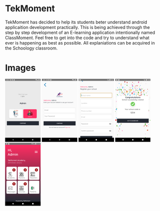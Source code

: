 # TekMoment

TekMoment has decided to help its students beter understand android applicaition development practically. This is being achieved through the step by step development of an E-learning application intentionally named ClassMoment. 
Feel free to get into the code and try to understand what ever is happening as best as possible.
All explaniations can be acquired in the Schoology classroom. 

# Images
<img src="screenshots/one.png" width="23%"> <img src="screenshots/two.png" width="23%">
<img src="screenshots/three.png" width="23%"> <img src="screenshots/four.png" width="23%">
<img src="screenshots/five.png" width="23%">
